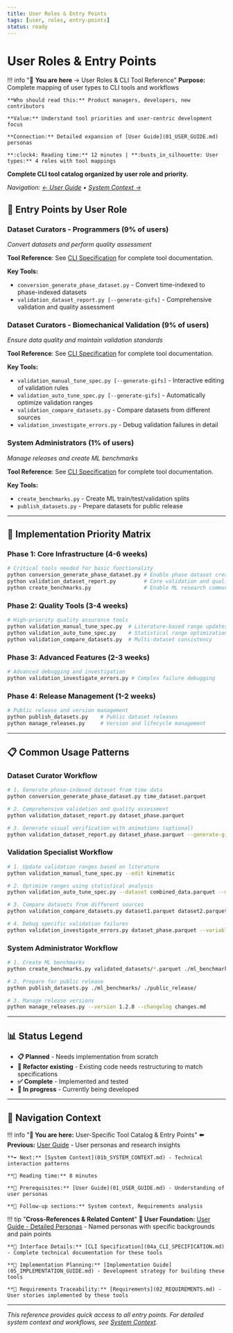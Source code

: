 ```yaml
---
title: User Roles & Entry Points
tags: [user, roles, entry-points]
status: ready
---
```


# User Roles & Entry Points

!!! info ":busts_in_silhouette: **You are here** → User Roles & CLI Tool Reference"
    **Purpose:** Complete mapping of user types to CLI tools and workflows
    
    **Who should read this:** Product managers, developers, new contributors
    
    **Value:** Understand tool priorities and user-centric development focus
    
    **Connection:** Detailed expansion of [User Guide](01_USER_GUIDE.md) personas
    
    **:clock4: Reading time:** 12 minutes | **:busts_in_silhouette: User types:** 4 roles with tool mappings

**Complete CLI tool catalog organized by user role and priority.**

*Navigation: [← User Guide](01_USER_GUIDE.md) • [System Context →](01b_SYSTEM_CONTEXT.md)*

## 🎯 Entry Points by User Role

### **Dataset Curators - Programmers (9% of users)**
*Convert datasets and perform quality assessment*

**Tool Reference**: See [CLI Specification](04a_CLI_SPECIFICATION.md) for complete tool documentation.

**Key Tools:**
- `conversion_generate_phase_dataset.py` - Convert time-indexed to phase-indexed datasets
- `validation_dataset_report.py [--generate-gifs]` - Comprehensive validation and quality assessment

### **Dataset Curators - Biomechanical Validation (9% of users)**  
*Ensure data quality and maintain validation standards*

**Tool Reference**: See [CLI Specification](04a_CLI_SPECIFICATION.md) for complete tool documentation.

**Key Tools:**
- `validation_manual_tune_spec.py [--generate-gifs]` - Interactive editing of validation rules
- `validation_auto_tune_spec.py [--generate-gifs]` - Automatically optimize validation ranges
- `validation_compare_datasets.py` - Compare datasets from different sources
- `validation_investigate_errors.py` - Debug validation failures in detail

### **System Administrators (1% of users)**
*Manage releases and create ML benchmarks*

**Tool Reference**: See [CLI Specification](04a_CLI_SPECIFICATION.md) for complete tool documentation.

**Key Tools:**
- `create_benchmarks.py` - Create ML train/test/validation splits
- `publish_datasets.py` - Prepare datasets for public release

---

## 🚀 Implementation Priority Matrix

### **Phase 1: Core Infrastructure (4-6 weeks)**
```bash
# Critical tools needed for basic functionality
python conversion_generate_phase_dataset.py # Enable phase dataset creation
python validation_dataset_report.py         # Core validation and quality assessment
python create_benchmarks.py                 # Enable ML research community
```

### **Phase 2: Quality Tools (3-4 weeks)**
```bash
# High-priority quality assurance tools
python validation_manual_tune_spec.py  # Literature-based range updates
python validation_auto_tune_spec.py    # Statistical range optimization
python validation_compare_datasets.py  # Multi-dataset consistency
```

### **Phase 3: Advanced Features (2-3 weeks)**
```bash
# Advanced debugging and investigation
python validation_investigate_errors.py # Complex failure debugging
```

### **Phase 4: Release Management (1-2 weeks)**
```bash
# Public release and version management
python publish_datasets.py    # Public dataset releases
python manage_releases.py     # Version and lifecycle management
```

---

## 📋 Common Usage Patterns

### **Dataset Curator Workflow**
```bash
# 1. Generate phase-indexed dataset from time data
python conversion_generate_phase_dataset.py time_dataset.parquet

# 2. Comprehensive validation and quality assessment
python validation_dataset_report.py dataset_phase.parquet

# 3. Generate visual verification with animations (optional)
python validation_dataset_report.py dataset_phase.parquet --generate-gifs
```

### **Validation Specialist Workflow**
```bash
# 1. Update validation ranges based on literature
python validation_manual_tune_spec.py --edit kinematic

# 2. Optimize ranges using statistical analysis
python validation_auto_tune_spec.py --dataset combined_data.parquet --method percentile_95

# 3. Compare datasets from different sources
python validation_compare_datasets.py dataset1.parquet dataset2.parquet

# 4. Debug specific validation failures
python validation_investigate_errors.py dataset_phase.parquet --variable knee_flexion_angle
```

### **System Administrator Workflow**
```bash
# 1. Create ML benchmarks
python create_benchmarks.py validated_datasets/*.parquet ./ml_benchmarks/

# 2. Prepare for public release
python publish_datasets.py ./ml_benchmarks/ ./public_release/

# 3. Manage release versions
python manage_releases.py --version 1.2.0 --changelog changes.md
```

---

## 📊 Status Legend

- **📋 Planned** - Needs implementation from scratch
- **🚧 Refactor existing** - Existing code needs restructuring to match specifications  
- **✅ Complete** - Implemented and tested
- **🔄 In progress** - Currently being developed

---

## 🧭 Navigation Context

!!! info "**📍 You are here:** User-Specific Tool Catalog & Entry Points"
    **⬅️ Previous:** [User Guide](01_USER_GUIDE.md) - User personas and research insights
    
    **➡️ Next:** [System Context](01b_SYSTEM_CONTEXT.md) - Technical interaction patterns
    
    **📖 Reading time:** 8 minutes
    
    **🎯 Prerequisites:** [User Guide](01_USER_GUIDE.md) - Understanding of user personas
    
    **🔄 Follow-up sections:** System context, Requirements analysis

!!! tip "**Cross-References & Related Content**"
    **🔗 User Foundation:** [User Guide - Detailed Personas](01_USER_GUIDE.md#detailed-personas) - Named personas with specific backgrounds and pain points
    
    **🔗 Interface Details:** [CLI Specification](04a_CLI_SPECIFICATION.md) - Complete technical documentation for these tools
    
    **🔗 Implementation Planning:** [Implementation Guide](05_IMPLEMENTATION_GUIDE.md) - Development strategy for building these tools
    
    **🔗 Requirements Traceability:** [Requirements](02_REQUIREMENTS.md) - User stories implemented by these tools

---

*This reference provides quick access to all entry points. For detailed system context and workflows, see [System Context](01b_SYSTEM_CONTEXT.md).*